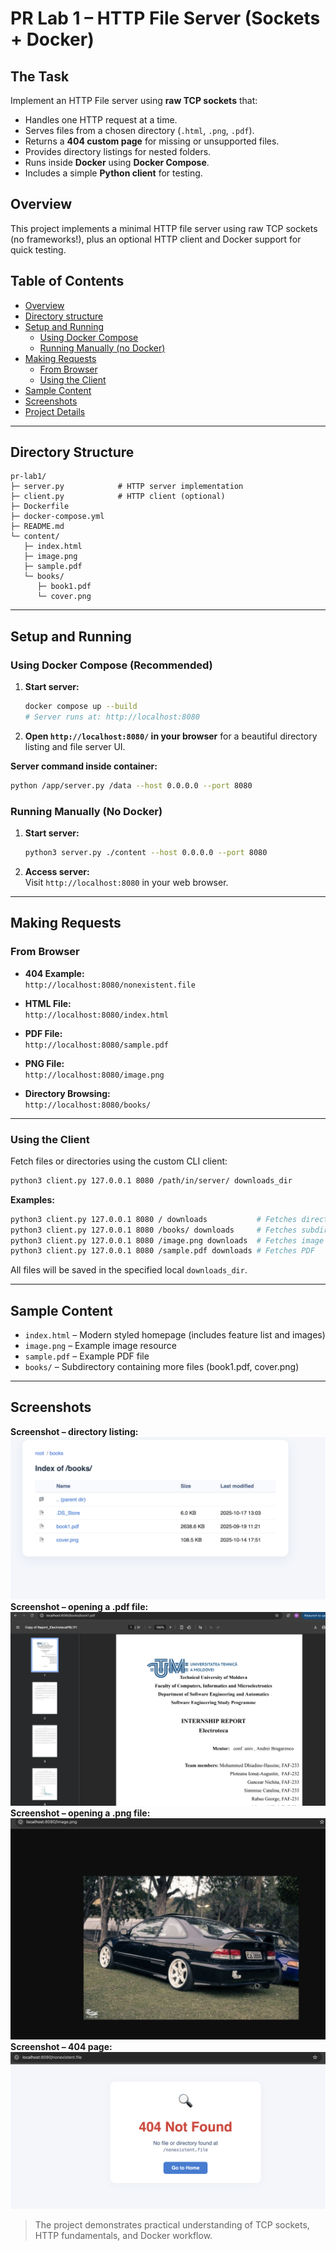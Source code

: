# PR Lab 1 – HTTP File Server (Sockets + Docker)

## The Task

Implement an HTTP File server using **raw TCP sockets** that:
- Handles one HTTP request at a time.
- Serves files from a chosen directory (`.html`, `.png`, `.pdf`).
- Returns a **404 custom page** for missing or unsupported files.
- Provides directory listings for nested folders.
- Runs inside **Docker** using **Docker Compose**.
- Includes a simple **Python client** for testing.

## Overview

This project implements a minimal HTTP file server using raw TCP sockets (no frameworks!), plus an optional HTTP client and Docker support for quick testing.

## Table of Contents

- [Overview](#overview)
- [Directory structure](#directory-structure)
- [Setup and Running](#setup-and-running)
  - [Using Docker Compose](#using-docker-compose)
  - [Running Manually (no Docker)](#running-manually-no-docker)
- [Making Requests](#making-requests)
  - [From Browser](#from-browser)
  - [Using the Client](#using-the-client)
- [Sample Content](#sample-content)
- [Screenshots](#screenshots)
- [Project Details](#project-details)

---

## Directory Structure

```
pr-lab1/
├─ server.py            # HTTP server implementation
├─ client.py            # HTTP client (optional)
├─ Dockerfile
├─ docker-compose.yml
├─ README.md
└─ content/
   ├─ index.html
   ├─ image.png
   ├─ sample.pdf
   └─ books/
      ├─ book1.pdf
      └─ cover.png
```

---

## Setup and Running

### Using Docker Compose (Recommended)

1. **Start server:**
   ```bash
   docker compose up --build
   # Server runs at: http://localhost:8080
   ```

2. **Open `http://localhost:8080/` in your browser** for a beautiful directory listing and file server UI.

**Server command inside container:**
```bash
python /app/server.py /data --host 0.0.0.0 --port 8080
```

### Running Manually (No Docker)

1. **Start server:**
   ```bash
   python3 server.py ./content --host 0.0.0.0 --port 8080
   ```

2. **Access server:**  
   Visit `http://localhost:8080` in your web browser.

---

## Making Requests

### From Browser

- **404 Example:**  
  `http://localhost:8080/nonexistent.file`

- **HTML File:**  
  `http://localhost:8080/index.html`

- **PDF File:**  
  `http://localhost:8080/sample.pdf`

- **PNG File:**  
  `http://localhost:8080/image.png`

- **Directory Browsing:**  
  `http://localhost:8080/books/`


---

### Using the Client

Fetch files or directories using the custom CLI client:
```bash
python3 client.py 127.0.0.1 8080 /path/in/server/ downloads_dir
```
**Examples:**
```bash
python3 client.py 127.0.0.1 8080 / downloads           # Fetches directory listing
python3 client.py 127.0.0.1 8080 /books/ downloads     # Fetches subdirectory
python3 client.py 127.0.0.1 8080 /image.png downloads  # Fetches image
python3 client.py 127.0.0.1 8080 /sample.pdf downloads # Fetches PDF
```
All files will be saved in the specified local `downloads_dir`.

---

## Sample Content

- `index.html` – Modern styled homepage (includes feature list and images)
- `image.png` – Example image resource
- `sample.pdf` – Example PDF file
- `books/` – Subdirectory containing more files (book1.pdf, cover.png)

---


## Screenshots
**Screenshot – directory listing:**
![image](screenshots/directory.png)
**Screenshot – opening a .pdf file:**
![image](screenshots/open-file.png)
**Screenshot – opening a .png file:**
![image](screenshots/open-photo.png)
**Screenshot – 404 page:**
![image](screenshots/404error.png)








> The project demonstrates practical understanding of TCP sockets, HTTP fundamentals, and Docker workflow.
